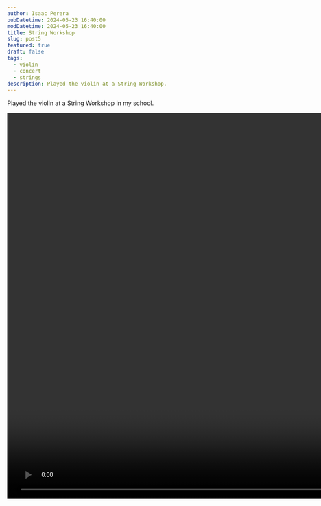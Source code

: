 ```yaml
---
author: Isaac Perera
pubDatetime: 2024-05-23 16:40:00
modDatetime: 2024-05-23 16:40:00
title: String Workshop
slug: post5
featured: true
draft: false
tags:
  - violin
  - concert
  - strings
description: Played the violin at a String Workshop.
---
```


Played the violin at a String Workshop in my school.

<video id="1" class="video-js vjs-default-skin" controls preload="auto" width="1600" height="900">
<source src="https://isaacperera-media.s3.eu-west-2.amazonaws.com/may-2024/VIDEO-2024-05-23-16-50-39.mp4" type='video/mp4' />
</video>
